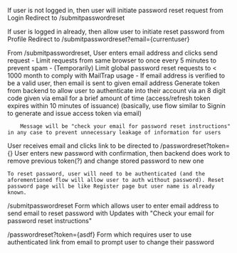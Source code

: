If user is not logged in, then user will initiate password reset request from Login
    Redirect to /submitpasswordreset

If user is logged in already, then allow user to initiate reset password from Profile
    Redirect to /submitpasswordreset?email={currentuser}

From /submitpasswordreset, User enters email address and clicks send request
    - Limit requests from same browser to once every 5 minutes to prevent spam
    - (Temporarily) Limit global password reset requests to < 1000 month to comply with MailTrap usage
    - If email address is verified to be a valid user, then email is sent to given email address
        Generate token from backend to allow user to authenticate into their account via an 8 digit code given via email for a brief amount of time (access/refresh token expires within 10 minutes of issuance) (basically, use flow similar to Signin to generate and issue access token via email)
        
        Message will be "check your email for password reset instructions" in any case to prevent unnecessary leakage of information for users

User receives email and clicks link to be directed to /passwordreset?token={}
    User enters new password with confirmation, then backend does work to remove previous token(?) and change stored password to new one

    To reset password, user will need to be authenticated (and the aforementioned flow will allow user to auth without password). Reset password page will be like Register page but user name is already known.


/submitpasswordreset
Form which allows user to enter email address to send email to reset password with
Updates with "Check your email for password reset instructions"

/passwordreset?token={asdf}
Form which requires user to use authenticated link from email to prompt user to change their password